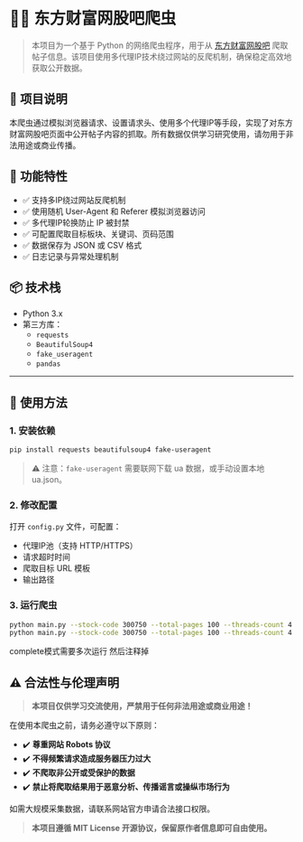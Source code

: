 # 🕵️‍♂️ 东方财富网股吧爬虫

> 本项目为一个基于 Python 的网络爬虫程序，用于从 [东方财富网股吧](https://guba.eastmoney.com/) 爬取帖子信息。该项目使用多代理IP技术绕过网站的反爬机制，确保稳定高效地获取公开数据。

## 📌 项目说明

本爬虫通过模拟浏览器请求、设置请求头、使用多个代理IP等手段，实现了对东方财富网股吧页面中公开帖子内容的抓取。所有数据仅供学习研究使用，请勿用于非法用途或商业传播。
## 🔧 功能特性

- ✅ 支持多IP绕过网站反爬机制  
- ✅ 使用随机 User-Agent 和 Referer 模拟浏览器访问  
- ✅ 多代理IP轮换防止 IP 被封禁  
- ✅ 可配置爬取目标板块、关键词、页码范围  
- ✅ 数据保存为 JSON 或 CSV 格式  
- ✅ 日志记录与异常处理机制  

## 📦 技术栈

- Python 3.x
- 第三方库：
  - `requests`
  - `BeautifulSoup4`
  - `fake_useragent`
  - `pandas`

---

## 🚀 使用方法

### 1. 安装依赖

```bash
pip install requests beautifulsoup4 fake-useragent
```

> ⚠️ 注意：`fake-useragent` 需要联网下载 ua 数据，或手动设置本地 ua.json。

### 2. 修改配置

打开 `config.py` 文件，可配置：

- 代理IP池（支持 HTTP/HTTPS）
- 请求超时时间
- 爬取目标 URL 模板
- 输出路径

### 3. 运行爬虫

```bash
python main.py --stock-code 300750 --total-pages 100 --threads-count 4 --mode crawl
python main.py --stock-code 300750 --total-pages 100 --threads-count 4 --mode complete
```
complete模式需要多次运行
然后注释掉
## ⚠️ 合法性与伦理声明

> **本项目仅供学习交流使用，严禁用于任何非法用途或商业用途！**

在使用本爬虫之前，请务必遵守以下原则：

- ✔️ **尊重网站 Robots 协议**
- ✔️ **不得频繁请求造成服务器压力过大**
- ✔️ **不爬取非公开或受保护的数据**
- ✔️ **禁止将爬取结果用于恶意分析、传播谣言或操纵市场行为**

如需大规模采集数据，请联系网站官方申请合法接口权限。

> **本项目遵循 MIT License 开源协议，保留原作者信息即可自由使用。**

